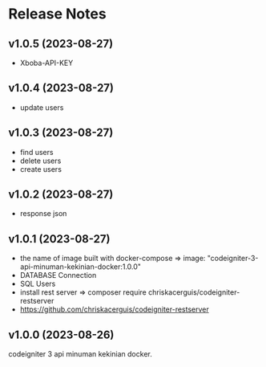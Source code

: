 # Release Notes

## v1.0.5 (2023-08-27)

- Xboba-API-KEY

## v1.0.4 (2023-08-27)

- update users

## v1.0.3 (2023-08-27)

- find users
- delete users
- create users

## v1.0.2 (2023-08-27)

- response json

## v1.0.1 (2023-08-27)

- the name of image built with docker-compose => image: "codeigniter-3-api-minuman-kekinian-docker:1.0.0"
- DATABASE Connection
- SQL Users
- install rest server => composer require chriskacerguis/codeigniter-restserver
- https://github.com/chriskacerguis/codeigniter-restserver

## v1.0.0 (2023-08-26)

codeigniter 3 api minuman kekinian docker.
